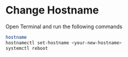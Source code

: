 # Change Hostname

Open Terminal and run the following commands

```bash
hostname
hostnamectl set-hostname <your-new-hostname>
systemctl reboot
```
